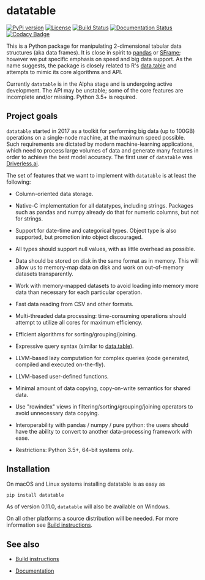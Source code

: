 <!---
  Copyright 2018-2020 H2O.ai

  Permission is hereby granted, free of charge, to any person obtaining a
  copy of this software and associated documentation files (the "Software"),
  to deal in the Software without restriction, including without limitation
  the rights to use, copy, modify, merge, publish, distribute, sublicense,
  and/or sell copies of the Software, and to permit persons to whom the
  Software is furnished to do so, subject to the following conditions:

  The above copyright notice and this permission notice shall be included in
  all copies or substantial portions of the Software.

  THE SOFTWARE IS PROVIDED "AS IS", WITHOUT WARRANTY OF ANY KIND, EXPRESS OR
  IMPLIED, INCLUDING BUT NOT LIMITED TO THE WARRANTIES OF MERCHANTABILITY,
  FITNESS FOR A PARTICULAR PURPOSE AND NONINFRINGEMENT. IN NO EVENT SHALL THE
  AUTHORS OR COPYRIGHT HOLDERS BE LIABLE FOR ANY CLAIM, DAMAGES OR OTHER
  LIABILITY, WHETHER IN AN ACTION OF CONTRACT, TORT OR OTHERWISE, ARISING
  FROM, OUT OF OR IN CONNECTION WITH THE SOFTWARE OR THE USE OR OTHER DEALINGS
  IN THE SOFTWARE.
-->

# datatable

[![PyPi version](https://img.shields.io/pypi/v/datatable.svg)](https://pypi.org/project/datatable/)
[![License](https://img.shields.io/pypi/l/datatable.svg)](https://github.com/h2oai/datatable/blob/master/LICENSE)
[![Build Status](https://travis-ci.org/h2oai/datatable.svg?branch=master)](https://travis-ci.org/h2oai/datatable)
[![Documentation Status](https://readthedocs.org/projects/datatable/badge/?version=latest)](https://datatable.readthedocs.io/en/latest/?badge=latest)
[![Codacy Badge](https://api.codacy.com/project/badge/Grade/e72cadff26ed4ad68decd61b66b4c563)](https://www.codacy.com/app/st-pasha/datatable?utm_source=github.com&amp;utm_medium=referral&amp;utm_content=h2oai/datatable&amp;utm_campaign=Badge_Grade)

This is a Python package for manipulating 2-dimensional tabular data structures
(aka data frames). It is close in spirit to [pandas][] or [SFrame][]; however we
put specific emphasis on speed and big data support. As the name suggests, the
package is closely related to R's [data.table][] and attempts to mimic its core
algorithms and API.

Currently `datatable` is in the Alpha stage and is undergoing active
development. The API may be unstable; some of the core features are incomplete
and/or missing. Python 3.5+ is required.


## Project goals

`datatable` started in 2017 as a toolkit for performing big data (up to 100GB)
operations on a single-node machine, at the maximum speed possible. Such
requirements are dictated by modern machine-learning applications, which need
to process large volumes of data and generate many features in order to
achieve the best model accuracy. The first user of `datatable` was
[Driverless.ai][].

The set of features that we want to implement with `datatable` is at least
the following:

* Column-oriented data storage.

* Native-C implementation for all datatypes, including strings. Packages such
  as pandas and numpy already do that for numeric columns, but not for
  strings.

* Support for date-time and categorical types. Object type is also supported,
  but promotion into object discouraged.

* All types should support null values, with as little overhead as possible.

* Data should be stored on disk in the same format as in memory. This will
  allow us to memory-map data on disk and work on out-of-memory datasets
  transparently.

* Work with memory-mapped datasets to avoid loading into memory more data than
  necessary for each particular operation.

* Fast data reading from CSV and other formats.

* Multi-threaded data processing: time-consuming operations should attempt to
  utilize all cores for maximum efficiency.

* Efficient algorithms for sorting/grouping/joining.

* Expressive query syntax (similar to [data.table][]).

* LLVM-based lazy computation for complex queries (code generated, compiled
  and executed on-the-fly).

* LLVM-based user-defined functions.

* Minimal amount of data copying, copy-on-write semantics for shared data.

* Use "rowindex" views in filtering/sorting/grouping/joining operators to
  avoid unnecessary data copying.

* Interoperability with pandas / numpy / pure python: the users should have
  the ability to convert to another data-processing framework with ease.

* Restrictions: Python 3.5+, 64-bit systems only.


## Installation

On macOS and Linux systems installing datatable is as easy as
```sh
pip install datatable
```

As of version 0.11.0, `datatable` will also be available on Windows.

On all other platforms a source distribution will be needed. For more
information see [Build instructions](https://datatable.readthedocs.io/en/latest/install.html).


## See also

* [Build instructions](https://datatable.readthedocs.io/en/latest/install.html)
* [Documentation](https://datatable.readthedocs.io/en/latest/?badge=latest)


  [pandas]: https://github.com/pandas-dev/pandas
  [sframe]: https://github.com/turi-code/SFrame
  [data.table]: https://github.com/Rdatatable/data.table
  [driverless.ai]: https://www.h2o.ai/driverless-ai/
